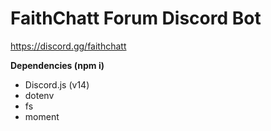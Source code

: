 # FaithChatt Forum Discord Bot
https://discord.gg/faithchatt

**Dependencies (npm i)**
- Discord.js (v14)
- dotenv
- fs
- moment

